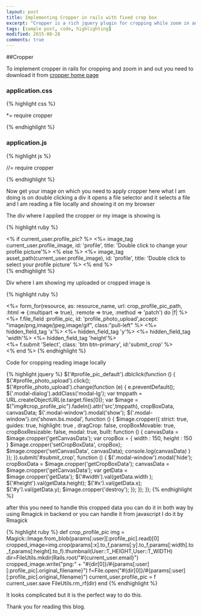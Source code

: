 ```yaml
---
layout: post
title: Implementing Cropper in rails with fixed crop box
excerpt: "Cropper is a rich jquery plugin for cropping while zoom in and out resize crop area and many more options"
tags: [sample post, code, highlighting]
modified: 2015-08-28
comments: true
---
```


##Cropper

To implement cropper in rails for cropping and zoom in and out you need to download it from [cropper home page](http://fengyuanchen.github.io/cropper/)

### application.css

{% highlight css %}

  *= require cropper

{% endhighlight %}

### application.js

{% highlight js %}

 //= require cropper

{% endhighlight %}

Now get your image on which you need to apply cropper here what I am doing is on double clicking a div it opens a file selector and it selects a file and I am reading a file locally and showing it on my browser

The div where I applied the cropper or my image is showing is

 {% highlight ruby %}
   <div class="form-group">
     <div class="form-group user_image_lg" , id="profile_pic_default" >
       <% if current_user.profile_pic? %>
         <%= image_tag current_user.profile_image, id: 'profile', title: 'Double click to change your profile picture'%>
       <% else %>
         <%= image_tag asset_path(current_user.profile_image), id: 'profile', title: 'Double click to select your profile picture' %>
       <% end %>
     </div>
   </div>
 {% endhighlight %}

Div where I am showing my uploaded or cropped image is

{% highlight ruby %}
    <div class="cropper-example-2">
      <img src="" style="display: none;" id="crop_profile_pic">
    </div>
     <%= form_for(resource, as: resource_name, url: crop_profile_pic_path, :html => {:multipart => true}, :remote => true, :method => 'patch') do |f| %>
       <%= f.file_field :profile_pic, id: 'profile_photo_upload',accept: "image/png,image/jpeg,image/gif", class:"pull-left" %>
       <%= hidden_field_tag 'x'%>
       <%= hidden_field_tag 'y'%>
       <%= hidden_field_tag 'width'%>
       <%= hidden_field_tag 'height'%>
       <div class="modal-footer">
         <div class="row">
            <%= f.submit 'Select', class: 'btn btn-primary', id:'submit_crop' %>
         </div>
       </div>
     <% end %>
{% endhighlight %}


Code for cropping reading image locally

{% highlight jquery %}
    $('#profile_pic_default').dblclick(function () {
        $('#profile_photo_upload').click();
        $('#profile_photo_upload').change(function (e) {
            e.preventDefault();
            $('.modal-dialog').addClass('modal-lg');
            var tmppath = URL.createObjectURL(e.target.files[0]);
            var $image =   $("img#crop_profile_pic").fadeIn().attr('src',tmppath),
                    cropBoxData,
                    canvasData;
                    $('.modal-window').modal('show');
            $('.modal-window').on('shown.bs.modal', function () {
                $image.cropper({
                    strict: true,
                    guides: true,
                    highlight: true ,
                    dragCrop: false,
                    cropBoxMovable: true,
                    cropBoxResizable: false,
                    modal: true,
                    built: function () {
                        canvasData = $image.cropper('getCanvasData');
                        var cropBox = {
                            width : 150,
                            height : 150
                        }
                        $image.cropper('setCropBoxData', cropBox);
                        $image.cropper('setCanvasData', canvasData);
                        console.log(canvasData)
                    }
                });
            }).submit('#submit_crop', function () {
                $('.modal-window').modal('hide');
                cropBoxData = $image.cropper('getCropBoxData');
                canvasData = $image.cropper('getCanvasData');
                var getData = $image.cropper('getData');
                $('#width').val(getData.width   );
                $('#height').val(getData.height);
                $('#x').val(getData.x);
                $('#y').val(getData.y);
                $image.cropper('destroy');
            });
        });
    });
{% endhighlight %}

after this you need to handle this cropped data you can do it in both way by using Rmagick in backend or you can handle it from javascript I do it by Rmagick

 {% highlight ruby %}
	def crop_profile_pic
		img = Magick::Image.from_blob(params[:user][:profile_pic].read)[0]
		cropped_image=img.crop(params[:x].to_f,params[:y].to_f,params[:width].to_f,params[:height].to_f).thumbnail(User::T_HEIGHT,User::T_WIDTH)
		dir=FileUtils.mkdir(Rails.root/"#{current_user.email}")
		cropped_image.write("png:" + "#{dir[0]}/#{params[:user][:profile_pic].original_filename}")
		f=File.open("#{dir[0]}/#{params[:user][:profile_pic].original_filename}")
		current_user.profile_pic = f
		current_user.save
		FileUtils.rm_rf(dir)
	end
 {% endhighlight %}

 It looks complicated but it is the perfect way to do this.

 Thank you for reading this blog.
